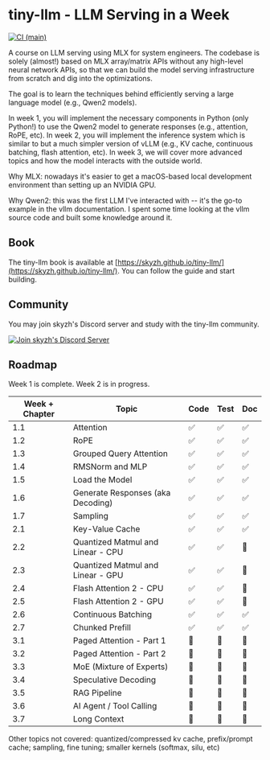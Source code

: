 # tiny-llm - LLM Serving in a Week

[![CI (main)](https://github.com/skyzh/tiny-llm/actions/workflows/main.yml/badge.svg)](https://github.com/skyzh/tiny-llm/actions/workflows/main.yml)

A course on LLM serving using MLX for system engineers. The codebase
is solely (almost!) based on MLX array/matrix APIs without any high-level neural network APIs, so that we
can build the model serving infrastructure from scratch and dig into the optimizations.

The goal is to learn the techniques behind efficiently serving a large language model (e.g., Qwen2 models).

In week 1, you will implement the necessary components in Python (only Python!) to use the Qwen2 model to generate responses (e.g., attention, RoPE, etc). In week 2, you will implement the inference system which is similar to but a much simpler version of vLLM (e.g., KV cache, continuous batching, flash attention, etc). In week 3, we will cover more advanced topics and how the model interacts with the outside world.

Why MLX: nowadays it's easier to get a macOS-based local development environment than setting up an NVIDIA GPU.

Why Qwen2: this was the first LLM I've interacted with -- it's the go-to example in the vllm documentation. I spent some time looking at the vllm source code and built some knowledge around it.

## Book

The tiny-llm book is available at [https://skyzh.github.io/tiny-llm/](https://skyzh.github.io/tiny-llm/). You can follow the guide and start building.

## Community

You may join skyzh's Discord server and study with the tiny-llm community.

[![Join skyzh's Discord Server](book/src/discord-badge.svg)](https://skyzh.dev/join/discord)

## Roadmap

Week 1 is complete. Week 2 is in progress.

| Week + Chapter | Topic                                                       | Code | Test | Doc |
| -------------- | ----------------------------------------------------------- | ---- | ---- | --- |
| 1.1            | Attention                                                   | ✅    | ✅   | ✅  |
| 1.2            | RoPE                                                        | ✅    | ✅   | ✅  |
| 1.3            | Grouped Query Attention                                     | ✅    | ✅   | ✅  |
| 1.4            | RMSNorm and MLP                                             | ✅    | ✅   | ✅  |
| 1.5            | Load the Model                                              | ✅    | ✅   | ✅  |
| 1.6            | Generate Responses (aka Decoding)                           | ✅    | ✅   | ✅  |
| 1.7            | Sampling                                                    | ✅    | ✅   | ✅  |
| 2.1            | Key-Value Cache                                             | ✅    | ✅   | ✅  |
| 2.2            | Quantized Matmul and Linear - CPU                           | ✅    | ✅   | 🚧  |
| 2.3            | Quantized Matmul and Linear - GPU                           | ✅    | ✅   | 🚧  |
| 2.4            | Flash Attention 2 - CPU                                     | ✅    | ✅   | 🚧  |
| 2.5            | Flash Attention 2 - GPU                                     | ✅    | ✅   | 🚧  |
| 2.6            | Continuous Batching                                         | ✅    | ✅   | ✅  |
| 2.7            | Chunked Prefill                                             | ✅    | ✅   | ✅  |
| 3.1            | Paged Attention - Part 1                                    | 🚧    | 🚧   | 🚧  |
| 3.2            | Paged Attention - Part 2                                    | 🚧    | 🚧   | 🚧  |
| 3.3            | MoE (Mixture of Experts)                                    | 🚧    | 🚧   | 🚧  |
| 3.4            | Speculative Decoding                                        | 🚧    | 🚧   | 🚧  |
| 3.5            | RAG Pipeline                                                | 🚧    | 🚧   | 🚧  |
| 3.6            | AI Agent     / Tool Calling                                 | 🚧    | 🚧   | 🚧  |
| 3.7            | Long Context                                                | 🚧    | 🚧   | 🚧  |

Other topics not covered: quantized/compressed kv cache, prefix/prompt cache; sampling, fine tuning; smaller kernels (softmax, silu, etc)
